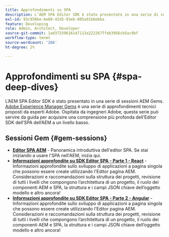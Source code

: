 ```yaml
---
title: Approfondimenti su SPA
description: L’AEM SPA Editor SDK è stato presentato in una serie di sessioni AEM Gems. Ospitata da ingegneri Adobe, questa serie può servire da guida per acquisire una comprensione più profonda dell’Editor dell’SPA dell’AEM SDK a un livello basso, ospitato da ingegneri Adobe.
exl-id: 93c950be-be80-42d5-93eb-805a91b6ebba
feature: Developing
role: Admin, Architect, Developer
source-git-commit: 1ad37259616147113a222267ffeb3956cb5ac9bf
workflow-type: tm+mt
source-wordcount: '266'
ht-degree: 2%

---
```


# Approfondimenti su SPA {#spa-deep-dives}

L’AEM SPA Editor SDK è stato presentato in una serie di sessioni AEM Gems. [Adobe Experience Manager Gems](https://helpx.adobe.com/experience-manager/kt/eseminars/gems/aem-index.html) è una serie di approfondimenti tecnici proposti da esperti Adobe. Ospitata da ingegneri Adobe, questa serie può servire da guida per acquisire una comprensione più profonda dell’Editor SDK dell’SPA dell’AEM a un livello basso.

## Sessioni Gem {#gem-sessions}

* **[Editor SPA AEM](https://experienceleague.adobe.com/en/docs/events/experience-manager-gems-recordings/gems2018/aem-spa-editor)** - Panoramica introduttiva dell&#39;editor SPA. Se stai iniziando a usare l&#39;SPA nell&#39;AEM, inizia qui.
* **[Informazioni approfondite su SDK Editor SPA - Parte 1 - React](https://experienceleague.adobe.com/en/docs/events/experience-manager-gems-recordings/gems2018/spa-editor-sdk-deep-dive-react)** - Informazioni approfondite sullo sviluppo di applicazioni a pagina singola che possono essere create utilizzando l&#39;Editor pagina AEM. Considerazioni e raccomandazioni sulla struttura dei progetti, revisione di tutti i livelli che compongono l’architettura di un progetto, il ruolo dei componenti AEM e SPA, la struttura e i campi JSON chiave dell’oggetto modello e altro ancora!
* **[Informazioni approfondite su SDK Editor SPA - Parte 2 - Angular](https://experienceleague.adobe.com/en/docs/events/experience-manager-gems-recordings/gems2018/spa-editor-sdk-deep-dive-angular)** - Informazioni approfondite sullo sviluppo di applicazioni a pagina singola che possono essere create utilizzando l&#39;Editor pagina AEM. Considerazioni e raccomandazioni sulla struttura dei progetti, revisione di tutti i livelli che compongono l’architettura di un progetto, il ruolo dei componenti AEM e SPA, la struttura e i campi JSON chiave dell’oggetto modello e altro ancora!
